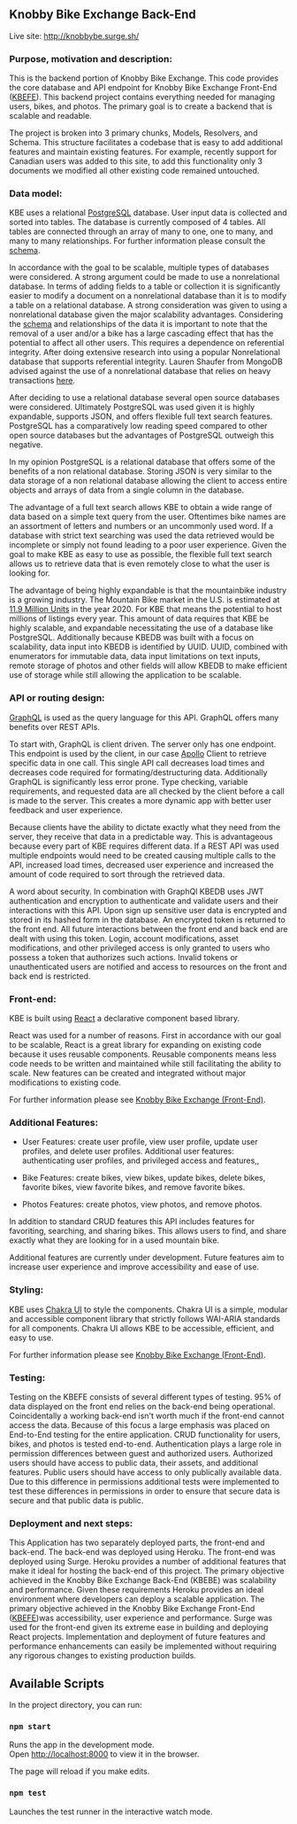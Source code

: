 ## Knobby Bike Exchange Back-End

Live site: http://knobbybe.surge.sh/

### Purpose, motivation and description:

This is the backend portion of Knobby Bike Exchange. This code provides the core database and API endpoint for Knobby Bike Exchange Front-End ([KBEFE](https://github.com/thomurie/kbe_fe)). This backend project contains everything needed for managing users, bikes, and photos.
The primary goal is to create a backend that is scalable and readable.

The project is broken into 3 primary chunks, Models, Resolvers, and Schema. This structure facilitates a codebase that is easy to add additional features and maintain existing features. For example, recently support for Canadian users was added to this site, to add this functionality only 3 documents we modified all other existing code remained untouched.

### Data model:

KBE uses a relational [PostgreSQL](https://www.postgresql.org/) database. User input data is collected and sorted into tables. The database is currently composed of 4 tables. All tables are connected through an array of many to one, one to many, and many to many relationships. For further information please consult the [schema](https://github.com/thomurie/kbe/blob/main/project_info/kbedb_schema.png).

In accordance with the goal to be scalable, multiple types of databases were considered. A strong argument could be made to use a nonrelational database. In terms of adding fields to a table or collection it is significantly easier to modify a document on a nonrelational database than it is to modify a table on a relational database. A strong consideration was given to using a nonrelational database given the major scalability advantages. Considering the [schema](https://github.com/thomurie/kbe/blob/main/project_info/kbedb_schema.png) and relationships of the data it is important to note that the removal of a user and/or a bike has a large cascading effect that has the potential to affect all other users. This requires a dependence on referential integrity. After doing extensive research into using a popular Nonrelational database that supports referential integrity. Lauren Shaufer from MongoDB advised against the use of a nonrelational database that relies on heavy transactions [here](https://www.mongodb.com/blog/post/mongodb-qa-whats-the-deal-with-data-integrity-in-relational-databases-vs-mongodb).

After deciding to use a relational database several open source databases were considered. Ultimately PostgreSQL was used given it is highly expandable, supports JSON, and offers flexible full text search features. PostgreSQL has a comparatively low reading speed compared to other open source databases but the advantages of PostgreSQL outweigh this negative.

In my opinion PostgreSQL is a relational database that offers some of the benefits of a non relational database. Storing JSON is very similar to the data storage of a non relational database allowing the client to access entire objects and arrays of data from a single column in the database.

The advantage of a full text search allows KBE to obtain a wide range of data based on a simple text query from the user. Oftentimes bike names are an assortment of letters and numbers or an uncommonly used word. If a database with strict text searching was used the data retrieved would be incomplete or simply not found leading to a poor user experience. Given the goal to make KBE as easy to use as possible, the flexible full text search allows us to retrieve data that is even remotely close to what the user is looking for.

The advantage of being highly expandable is that the mountainbike industry is a growing industry. The Mountain Bike market in the U.S. is estimated at [11.9 Million Units](https://www.globenewswire.com/news-release/2020/10/16/2109772/28124/en/Global-Mountain-Bike-Industry-2020-to-2027-Market-Trajectory-Analytics.html) in the year 2020. For KBE that means the potential to host millions of listings every year. This amount of data requires that KBE be highly scalable, and expandable necessitating the use of a database like PostgreSQL. Additionally because KBEDB was built with a focus on scalability, data input into KBEDB is identified by UUID. UUID, combined with enumerators for immutable data, data input limitations on text inputs, remote storage of photos and other fields will allow KBEDB to make efficient use of storage while still allowing the application to be scalable.

### API or routing design:

[GraphQL](https://graphql.org/) is used as the query language for this API. GraphQL offers many benefits over REST APIs.

To start with, GraphQL is client driven. The server only has one endpoint. This endpoint is used by the client, in our case [Apollo](https://www.apollographql.com/) Client to retrieve specific data in one call. This single API call decreases load times and decreases code required for formating/destructuring data. Additionally GraphQL is significantly less error prone. Type checking, variable requirements, and requested data are all checked by the client before a call is made to the server. This creates a more dynamic app with better user feedback and user experience.

Because clients have the ability to dictate exactly what they need from the server, they receive that data in a predictable way. This is advantageous because every part of KBE requires different data. If a REST API was used multiple endpoints would need to be created causing multiple calls to the API, increased load times, decreased user experience and increased the amount of code required to sort through the retrieved data.

A word about security. In combination with GraphQl KBEDB uses JWT authentication and encryption to authenticate and validate users and their interactions with this API. Upon sign up sensitive user data is encrypted and stored in its hashed form in the database. An encrypted token is returned to the front end. All future interactions between the front end and back end are dealt with using this token. Login, account modifications, asset modifications, and other privileged access is only granted to users who possess a token that authorizes such actions. Invalid tokens or unauthenticated users are notified and access to resources on the front and back end is restricted.

### Front-end:

KBE is built using [React](https://reactjs.org/) a declarative component based library.

React was used for a number of reasons. First in accordance with our goal to be scalable, React is a great library for expanding on existing code because it uses reusable components. Reusable components means less code needs to be written and maintained while still facilitating the ability to scale. New features can be created and integrated without major modifications to existing code.

For further information please see [Knobby Bike Exchange (Front-End)](https://github.com/thomurie/kbe_fe).

### Additional Features:

- User Features: create user profile, view user profile, update user profiles, and delete user profiles. Additional user features: authenticating user profiles, and privileged access and features,,

- Bike Features: create bikes, view bikes, update bikes, delete bikes, favorite bikes, view favorite bikes, and remove favorite bikes.

- Photos Features: create photos, view photos, and remove photos.

In addition to standard CRUD features this API includes features for favoriting, searching, and sharing bikes. This allows users to find, and share exactly what they are looking for in a used mountain bike.

Additional features are currently under development. Future features aim to increase user experience and improve accessibility and ease of use.

### Styling:

KBE uses [Chakra UI](https://chakra-ui.com/) to style the components. Chakra UI is a simple, modular and accessible component library that strictly follows WAI-ARIA standards for all components. Chakra UI allows KBE to be accessible, efficient, and easy to use.

For further information please see [Knobby Bike Exchange (Front-End)](https://github.com/thomurie/kbe_fe).

### Testing:

Testing on the KBEFE consists of several different types of testing. 95% of data displayed on the front end relies on the back-end being operational. Coincidentally a working back-end isn't worth much if the front-end cannot access the data. Because of this focus a large emphasis was placed on End-to-End testing for the entire application. CRUD functionality for users, bikes, and photos is tested end-to-end. Authentication plays a large role in permission differences between guest and authorized users. Authorized users should have access to public data, their assets, and additional features. Public users should have access to only publically available data. Due to this difference in permissions additional tests were implemented to test these differences in permissions in order to ensure that secure data is secure and that public data is public.

### Deployment and next steps:

This Application has two separately deployed parts, the front-end and back-end. The back-end was deployed using Heroku. The front-end was deployed using Surge.
Heroku provides a number of additional features that make it ideal for hosting the back-end of this project. The primary objective achieved in the Knobby Bike Exchange Back-End (KBEBE) was scalability and performance. Given these requirements Heroku provides an ideal environment where developers can deploy a scalable application.
The primary objective achieved in the Knobby Bike Exchange Front-End ([KBEFE](https://github.com/thomurie/kbe_fe))was accessibility, user experience and performance. Surge was used for the front-end given its extreme ease in building and deploying React projects. Implementation and deployment of future features and performance enhancements can easily be implemented without requiring any rigorous changes to existing production builds.

## Available Scripts

In the project directory, you can run:

### `npm start`

Runs the app in the development mode.<br />
Open [http://localhost:8000](http://localhost:8000) to view it in the browser.

The page will reload if you make edits.<br />

### `npm test`

Launches the test runner in the interactive watch mode.<br />
